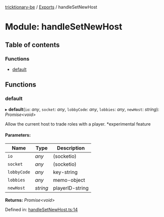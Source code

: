 [tricktionary-be](../README.md) / [Exports](../modules.md) / handleSetNewHost

# Module: handleSetNewHost

## Table of contents

### Functions

- [default](handlesetnewhost.md#default)

## Functions

### default

▸ **default**(`io`: *any*, `socket`: *any*, `lobbyCode`: *any*, `lobbies`: *any*, `newHost`: *string*): *Promise*<*void*\>

Allow the current host to trade roles with a player. *experimental feature

#### Parameters:

Name | Type | Description |
------ | ------ | ------ |
`io` | *any* | (socketio)   |
`socket` | *any* | (socketio)   |
`lobbyCode` | *any* | key-string   |
`lobbies` | *any* | memo-object   |
`newHost` | *string* | playerID-string    |

**Returns:** *Promise*<*void*\>

Defined in: [handleSetNewHost.ts:14](https://github.com/story-squad/tricktionary-be/blob/f7b04cb/src/sockets/handleSetNewHost.ts#L14)
